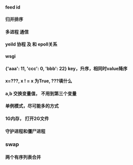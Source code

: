 #### feed id 


#### 归并排序


#### 多进程 通信


#### yeild 协程 及 和 epoll关系


#### wsgi 


#### {'aaa': 11, 'ccc': 0, 'bbb': 22} key，升序，相同时value降序


#### x=???, x ! = x 为True, ???填什么


#### a,b 交换变量值， 不用到第三个变量

#### 单例模式，尽可能多的方式

#### 1G内存， 打开2G文件





#### 守护进程和僵尸进程



### swap



#### 两个有序列表合并

